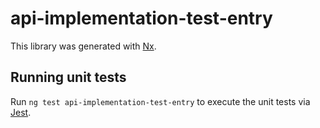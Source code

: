 # api-implementation-test-entry

This library was generated with [Nx](https://nx.dev).

## Running unit tests

Run `ng test api-implementation-test-entry` to execute the unit tests via [Jest](https://jestjs.io).
